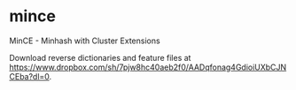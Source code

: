 # mince
MinCE - Minhash with Cluster Extensions

Download reverse dictionaries and feature files at https://www.dropbox.com/sh/7pjw8hc40aeb2f0/AADqfonag4GdioiUXbCJNCEba?dl=0.